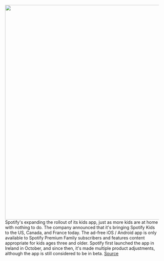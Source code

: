<img src='https://cdn.vox-cdn.com/thumbor/FD6izkdLmVDPx4SR_mvghUf3RhM=/0x0:3840x2566/1200x800/filters:focal(1613x976:2227x1590)/cdn.vox-cdn.com/uploads/chorus_image/image/66579369/spotifykids.0.jpg' width='700px' /><br/>
Spotify's expanding the rollout of its kids app, just as more kids are at home with nothing to do. The company announced that it's bringing Spotify Kids to the US, Canada, and France today. The ad-free iOS / Android app is only available to Spotify Premium Family subscribers and features content appropriate for kids ages three and older. Spotify first launched the app in Ireland in October, and since then, it's made multiple product adjustments, although the app is still considered to be in beta.
<a href='https://www.theverge.com/2020/3/31/21200272/spotify-kids-playlist-rollout-app-launch-beta'> Source <a/>